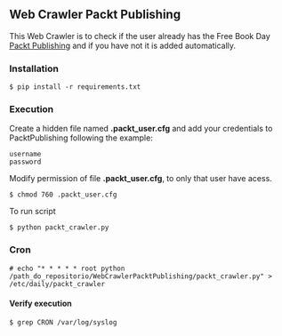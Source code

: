 ## Web Crawler Packt Publishing

This Web Crawler is to check if the user already has the Free Book Day [Packt Publishing] and if you have not it is added automatically.

[Packt Publishing]:https://www.packtpub.com/packt/offers/free-learning


### Installation

```
$ pip install -r requirements.txt
```

### Execution
Create a hidden file named **.packt_user.cfg** and add your credentials to PacktPublishing following the example:

```
username
password
```

Modify permission of file **.packt_user.cfg**, to only that user have acess.
```
$ chmod 760 .packt_user.cfg
```

To run script

```
$ python packt_crawler.py
```

### Cron
```
# echo "* * * * * root python /path_do_repositorio/WebCrawlerPacktPublishing/packt_crawler.py" > /etc/daily/packt_crawler
```

#### Verify execution
```
$ grep CRON /var/log/syslog
```
